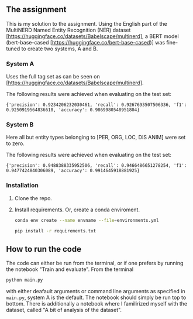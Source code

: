 ## The assignment


This is my solution to the assignment. Using the English part of the MultiNERD Named Entity Recognition (NER) dataset [https://huggingface.co/datasets/Babelscape/multinerd], a BERT model (bert-base-cased [https://huggingface.co/bert-base-cased)] was fine-tuned to create two systems, A and B.

### System A
Uses the full tag set as can be seen on  [https://huggingface.co/datasets/Babelscape/multinerd].

The following results were achieved when evaluating on the test set:

``{'precision': 0.9234206232030461, 'recall': 0.9267693507506336, 'f1': 0.9250919564836618, 'accuracy': 0.9869980548951804}``


### System B
Here all but entity types belonging to [PER, ORG, LOC, DIS ANIM] were set to zero.

The following results were achieved when evaluating on the test set:

``{'precision': 0.9488388335952506, 'recall': 0.9466486651278254, 'f1': 0.9477424840306089, 'accuracy': 0.9914645918881925}``

### Installation

1. Clone the repo.

2. Install requirements. Or, create a conda enviroment.
   ``` sh
   conda env create --name envname --file=environments.yml
   ```
   ```sh
   pip install -r requirements.txt
   ```



## How to run the code

The code can either be run from the terminal, or if one prefers by running the notebook "Train and evaluate". From the terminal

 ```sh
 python main.py
 ```
with either deafault arguments or command line arguments as specified in ``main.py``, system A is the default. The notebook should simply be run top to bottom. There is additionally a notebook where I familirized myself with the dataset, called "A bit of analysis of the dataset".




